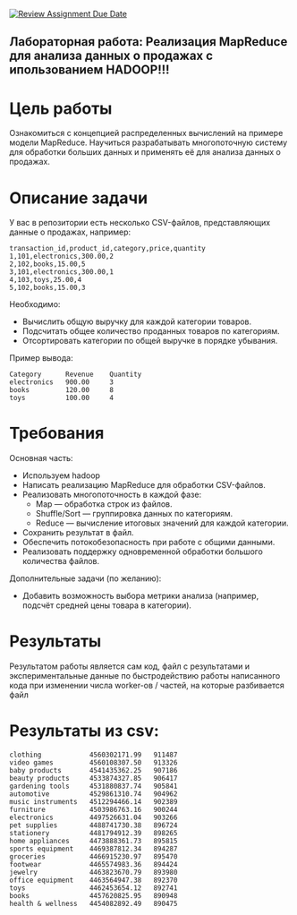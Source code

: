 [![Review Assignment Due Date](https://classroom.github.com/assets/deadline-readme-button-22041afd0340ce965d47ae6ef1cefeee28c7c493a6346c4f15d667ab976d596c.svg)](https://classroom.github.com/a/-hH64FG6)
## Лабораторная работа: Реализация MapReduce для анализа данных о продажах с ипользованием HADOOP!!!
# Цель работы

Ознакомиться с концепцией распределенных вычислений на примере модели MapReduce. Научиться разрабатывать многопоточную систему для обработки больших данных и применять её для анализа данных о продажах.
# Описание задачи

У вас в репозитории есть несколько CSV-файлов, представляющих данные о продажах, например:

    transaction_id,product_id,category,price,quantity
    1,101,electronics,300.00,2
    2,102,books,15.00,5
    3,101,electronics,300.00,1
    4,103,toys,25.00,4
    5,102,books,15.00,3

Необходимо:

  * Вычислить общую выручку для каждой категории товаров.
  * Подсчитать общее количество проданных товаров по категориям.
  * Отсортировать категории по общей выручке в порядке убывания.

Пример вывода:

    Category      Revenue    Quantity
    electronics   900.00     3
    books         120.00     8
    toys          100.00     4

# Требования
Основная часть:

  * Используем hadoop
  * Написать реализацию MapReduce для обработки CSV-файлов.
  * Реализовать многопоточность в каждой фазе:
      * Map — обработка строк из файлов.
      * Shuffle/Sort — группировка данных по категориям.
      * Reduce — вычисление итоговых значений для каждой категории.
  * Сохранить результат в файл.
  * Обеспечить потокобезопасность при работе с общими данными.
  * Реализовать поддержку одновременной обработки большого количества файлов.

Дополнительные задачи (по желанию):

* Добавить возможность выбора метрики анализа (например, подсчёт средней цены товара в категории).

# Результаты
Результатом работы является сам код, файл с результатами и экспериментальные данные по быстродействию работы написанного кода при изменении числа worker-ов / частей, на которые разбивается файл

# Результаты из csv:
```
clothing            4560302171.99	911487
video games	        4560108307.50	913326
baby products	    4541435362.25	907186
beauty products	    4533874327.85	906417
gardening tools	    4531880837.74	905841
automotive	        4529861310.74	904962
music instruments	4512294466.14	902389
furniture	        4503986763.16	900244
electronics	        4497526631.04	903266
pet supplies	    4488741730.38	896724
stationery	        4481794912.39	898265
home appliances	    4473888361.73	895815
sports equipment	4469387812.34	894287
groceries	        4466915230.97	895470
footwear	        4465574983.36	894424
jewelry	            4463823670.79	893980
office equipment	4463564947.38	892370
toys	            4462453654.12	892741
books	            4457620825.95	890948
health & wellness	4454082892.49	890475
```
